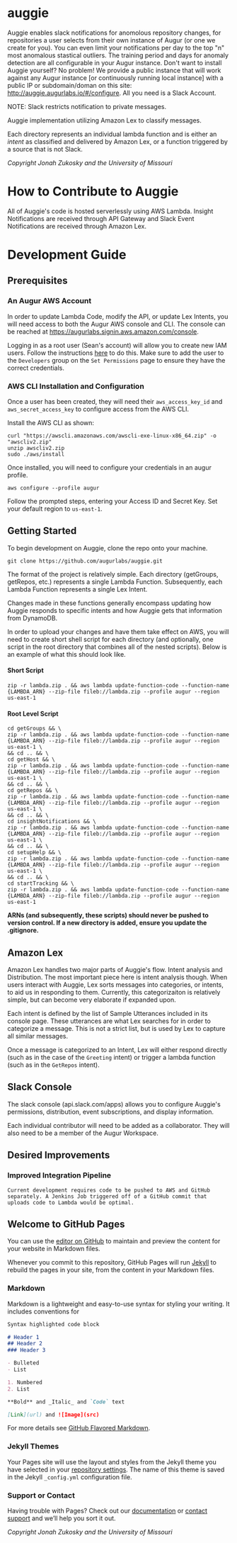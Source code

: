 # auggie
Auggie enables slack notifications for anomolous repository changes, for repositories a user selects from their own instance of Augur (or one we create for you). You can even limit your notifications per day to the top "n" most anomalous stastical outliers. The training period and days for anomaly detection are all configurable in your Augur instance. Don't want to install Auggie yourself? No problem! We provide a public instance that will work against any Augur instance [or continuously running local instance] with a public IP or subdomain/doman on this site: http://auggie.augurlabs.io/#/configure. All you need is a Slack Account. 

NOTE: Slack restricts notification to private messages. 

Auggie implementation utilizing Amazon Lex to classify messages. 
  
Each directory represents an individual lambda function and is either an _intent_ as classified and delivered by Amazon Lex, or a function triggered by a source that is not Slack.

*Copyright Jonah Zukosky and the University of Missouri*


# How to Contribute to Auggie
All of Auggie's code is hosted serverlessly using AWS Lambda. Insight Notifications are received through API Gateway and Slack Event Notifications are received through Amazon Lex. 

# Development Guide

## Prerequisites
### An Augur AWS Account
In order to update Lambda Code, modify the API, or update Lex Intents, you will need access to both the Augur AWS console and CLI. The console can be reached at https://augurlabs.signin.aws.amazon.com/console.
  
Logging in as a root user (Sean's account) will allow you to create new IAM users. Follow the instructions [here](https://docs.aws.amazon.com/IAM/latest/UserGuide/id_users_create.html#id_users_create_console) to do this. Make sure to add the user to the `Developers` group on the `Set Permissions` page to ensure they have the correct credentials.

### AWS CLI Installation and Configuration
Once a user has been created, they will need their `aws_access_key_id` and `aws_secret_access_key` to configure access from the AWS CLI.

Install the AWS CLI as shown:
```
curl "https://awscli.amazonaws.com/awscli-exe-linux-x86_64.zip" -o "awscliv2.zip"
unzip awscliv2.zip
sudo ./aws/install
```

Once installed, you will need to configure your credentials in an augur profile.
```
aws configure --profile augur
```
Follow the prompted steps, entering your Access ID and Secret Key. Set your default region to `us-east-1`.

## Getting Started
To begin development on Auggie, clone the repo onto your machine.
```
git clone https://github.com/augurlabs/auggie.git
```
The format of the project is relatively simple. Each directory (getGroups, getRepos, etc.) represents a single Lambda Function. Subsequently, each Lambda Function represents a single Lex Intent. 

Changes made in these functions generally encompass updating how Auggie responds to specific intents and how Auggie gets that information from DynamoDB.

In order to upload your changes and have them take effect on AWS, you will need to create short shell script for each directory (and optionally, one script in the root directory that combines all of the nested scripts). Below is an example of what this should look like.
#### Short Script
```
zip -r lambda.zip . && aws lambda update-function-code --function-name {LAMBDA_ARN} --zip-file fileb://lambda.zip --profile augur --region us-east-1
```
#### Root Level Script
```
cd getGroups && \
zip -r lambda.zip . && aws lambda update-function-code --function-name {LAMBDA_ARN} --zip-file fileb://lambda.zip --profile augur --region us-east-1 \
&& cd .. && \
cd getHost && \
zip -r lambda.zip . && aws lambda update-function-code --function-name {LAMBDA_ARN} --zip-file fileb://lambda.zip --profile augur --region us-east-1 \
&& cd .. && \
cd getRepos && \
zip -r lambda.zip . && aws lambda update-function-code --function-name {LAMBDA_ARN} --zip-file fileb://lambda.zip --profile augur --region us-east-1 \
&& cd .. && \
cd insightNotifications && \
zip -r lambda.zip . && aws lambda update-function-code --function-name {LAMBDA_ARN} --zip-file fileb://lambda.zip --profile augur --region us-east-1 \
&& cd .. && \
cd setupHelp && \
zip -r lambda.zip . && aws lambda update-function-code --function-name {LAMBDA_ARN} --zip-file fileb://lambda.zip --profile augur --region us-east-1 \
&& cd .. && \
cd startTracking && \
zip -r lambda.zip . && aws lambda update-function-code --function-name {LAMBDA_ARN} --zip-file fileb://lambda.zip --profile augur --region us-east-1
```

__ARNs (and subsequently, these scripts) should never be pushed to version control. If a new directory is added, ensure you update the .gitignore.__

## Amazon Lex
Amazon Lex handles two major parts of Auggie's flow. Intent analysis and Distribution. The most important piece here is intent analysis though. When users interact with Auggie, Lex sorts messages into categories, or intents, to aid us in responding to them. Currently, this categorizaiton is relatively simple, but can become very elaborate if expanded upon. 

Each intent is defined by the list of Sample Utterances included in its console page. These utterances are what Lex searches for in order to categorize a message. This is not a strict list, but is used by Lex to capture all similar messages. 

Once a message is categorized to an Intent, Lex will either respond directly (such as in the case of the `Greeting` intent) or trigger a lambda function (such as in the `GetRepos` intent).
## Slack Console
The slack console (api.slack.com/apps) allows you to configure Auggie's permissions, distribution, event subscriptions, and display information.

Each individual contributor will need to be added as a collaborator. They will also need to be a member of the Augur Workspace.


## Desired Improvements
### Improved Integration Pipeline  
    Current development requires code to be pushed to AWS and GitHub separately. A Jenkins Job triggered off of a GitHub commit that uploads code to Lambda would be optimal.

## Welcome to GitHub Pages

You can use the [editor on GitHub](https://github.com/chaoss/augur-auggie/edit/gh-pages/index.md) to maintain and preview the content for your website in Markdown files.

Whenever you commit to this repository, GitHub Pages will run [Jekyll](https://jekyllrb.com/) to rebuild the pages in your site, from the content in your Markdown files.

### Markdown

Markdown is a lightweight and easy-to-use syntax for styling your writing. It includes conventions for

```markdown
Syntax highlighted code block

# Header 1
## Header 2
### Header 3

- Bulleted
- List

1. Numbered
2. List

**Bold** and _Italic_ and `Code` text

[Link](url) and ![Image](src)
```

For more details see [GitHub Flavored Markdown](https://guides.github.com/features/mastering-markdown/).

### Jekyll Themes

Your Pages site will use the layout and styles from the Jekyll theme you have selected in your [repository settings](https://github.com/chaoss/augur-auggie/settings). The name of this theme is saved in the Jekyll `_config.yml` configuration file.

### Support or Contact

Having trouble with Pages? Check out our [documentation](https://docs.github.com/categories/github-pages-basics/) or [contact support](https://github.com/contact) and we’ll help you sort it out.

*Copyright Jonah Zukosky and the University of Missouri*
